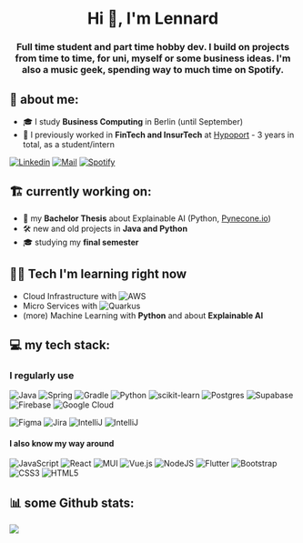<h1 align="center">Hi 👋, I'm Lennard</h1>
<h3 align="center">Full time student and part time hobby dev. I build on projects from time to time, for uni, myself or some business ideas. I'm also a music geek, spending way to much time on Spotify.</h3>

<h2 align="left"> 💫 about me: </h2>

- 🎓 I study **Business Computing** in Berlin (until September)
- 🏦 I previously worked in **FinTech and InsurTech** at [Hypoport](https://www.hypoport.de/) - 3 years in total, as a student/intern

[![Linkedin](https://img.shields.io/badge/LinkedIn-0077B5?style=flat&logo=linkedin&logoColor=white)](https://www.linkedin.com/in/lennard-zuendorf/)
[![Mail](https://custom-icon-badges.demolab.com/badge/-lennard@zuendorf.me-grey?style=flat&logo=mention&logoColor=white)](mailto:lennard@zuendorf.me)
[![Spotify](https://img.shields.io/badge/Spotify-1ED760?&style=flat&logo=spotify&logoColor=white)](https://open.spotify.com/user/lordz.jun)

<h2 align="left"> 🏗️ currently working on: </h2>
  
- 🔭 my **Bachelor Thesis** about Explainable AI (Python, [Pynecone.io](https://pynecone.io/))
- 🛠️ new and old projects in **Java and Python**
- 🎓 studying my **final semester**

<h2 align="left"> 👨‍💻 Tech I'm learning right now </h2>

- Cloud Infrastructure with ![AWS](https://img.shields.io/badge/AWS-%23FF9900.svg?style=flat&logo=amazon-aws&logoColor=white)
- Micro Services with ![Quarkus](https://img.shields.io/badge/Quarkus-000000?style=flat&logo=quarkus)
- (more) Machine Learning with **Python** and about **Explainable AI**

<h2 align="left"> 💻 my tech stack: </h2>
<h3>I regularly use</h3>

![Java](https://img.shields.io/badge/java-%23ED8B00.svg?style=flat&logo=java&logoColor=white) ![Spring](https://img.shields.io/badge/Spring-6DB33F?style=flat&logo=spring&logoColor=white) ![Gradle](https://img.shields.io/badge/Gradle-02303A.svg?style=flat&logo=Gradle&logoColor=white) ![Python](https://img.shields.io/badge/python-3670A0?style=flat&logo=python&logoColor=ffdd54) ![scikit-learn](https://img.shields.io/badge/scikit--learn-%23F7931E.svg?style=flat&logo=scikit-learn&logoColor=white) ![Postgres](https://img.shields.io/badge/postgres-%23316192.svg?style=flat&logo=postgresql&logoColor=white) ![Supabase](https://img.shields.io/badge/Supabase-3ECF8E?style=flat&logo=supabase&logoColor=white) ![Firebase](https://img.shields.io/badge/firebase-%23039BE5.svg?style=flat&logo=firebase) ![Google Cloud](https://img.shields.io/badge/Google%20Cloud-%234285F4.svg?style=flat&logo=google-cloud&logoColor=white) 

![Figma](https://img.shields.io/badge/figma-%23F24E1E.svg?style=flat&logo=figma&logoColor=white)  ![Jira](https://img.shields.io/badge/jira-%230A0FFF.svg?style=flat&logo=jira&logoColor=white)  ![IntelliJ](https://img.shields.io/badge/IntelliJ_IDEA-000000.svg?style=flat&logo=intellij-idea&logoColor=white) ![IntelliJ](https://img.shields.io/badge/PyCharm-000000.svg?style=flat&logo=pycharm&logoColor=white)

<h4>I also know my way around</h4>

![JavaScript](https://img.shields.io/badge/javascript-%23323330.svg?style=flat&logo=javascript&logoColor=%23F7DF1E)  ![React](https://img.shields.io/badge/react-%2320232a.svg?style=flat&logo=react&logoColor=%2361DAFB)  ![MUI](https://img.shields.io/badge/MUI-%230081CB.svg?style=flat&logo=material-ui&logoColor=white) ![Vue.js](https://img.shields.io/badge/vuejs-%2335495e.svg?style=flat&logo=vuedotjs&logoColor=%234FC08D) ![NodeJS](https://img.shields.io/badge/node.js-6DA55F?style=flat&logo=node.js&logoColor=white) ![Flutter](https://img.shields.io/badge/Flutter-%2302569B.svg?style=flat&logo=Flutter&logoColor=white) ![Bootstrap](https://img.shields.io/badge/bootstrap-%23563D7C.svg?style=flat&logo=bootstrap&logoColor=white) ![CSS3](https://img.shields.io/badge/css3-%231572B6.svg?style=flat&logo=css3&logoColor=white) ![HTML5](https://img.shields.io/badge/html5-%23E34F26.svg?style=flat&logo=html5&logoColor=white)



<h2 align="left"> 📊 some Github stats: </h2>

![](https://github-readme-stats.vercel.app/api?username=LennardZuendorf&theme=dark&hide_border=false&include_all_commits=true&count_private=true)<br/>
